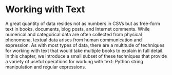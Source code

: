 
# Working with Text

A great quantity of data resides not as numbers in CSVs but as free-form text
in books, documents, blog posts, and Internet comments. While numerical and
categorical data are often collected from physical phenomena, textual data
arises from human communication and expression. As with most types of data,
there are a multitude of techniques for working with text that would take
multiple books to explain in full detail. In this chapter, we introduce a small
subset of these techniques that provide a variety of useful operations for
working with text: Python string manipulation and regular expressions.

